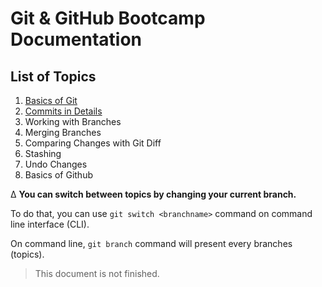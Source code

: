 # Git & GitHub Bootcamp Documentation

## List of Topics

1.  [Basics of Git](https://github.com/OzanYasin/git-and-github-bootcamp/tree/01_basics-of-git)
2.  [Commits in Details](https://github.com/OzanYasin/git-and-github-bootcamp/tree/02_Commits-in-Details)
3.  Working with Branches
4.  Merging Branches
5.  Comparing Changes with Git Diff
6.  Stashing
7.  Undo Changes
8.  Basics of Github

∆ **You can switch between topics by changing your current branch.**

To do that, you can use `git switch <branchname>` command on command line interface (CLI).

On command line, `git branch` command will present every branches (topics).

> This document is not finished.
